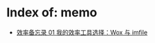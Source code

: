 # Index of: memo

- [效率备忘录 01 我的效率工具选择：Wox 与 imfile](/memo/%E6%95%88%E7%8E%87%E5%A4%87%E5%BF%98%E5%BD%95%2001%20%E6%88%91%E7%9A%84%E6%95%88%E7%8E%87%E5%B7%A5%E5%85%B7%E9%80%89%E6%8B%A9%EF%BC%9AWox%20%E4%B8%8E%20imfile)
